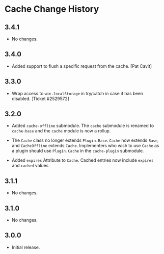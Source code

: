 Cache Change History
====================

3.4.1
-----

-   No changes.

3.4.0
-----

-   Added support to flush a specific request from the cache. \[Pat Cavit\]

3.3.0
-----

-   Wrap access to `win.localStorage` in try/catch in case it has been disabled. \[Ticket \#2529572\]

3.2.0
-----

-   Added `cache-offline` submodule. The `cache` submodule is renamed to `cache-base` and the `cache` module is now a rollup.

-   The `Cache` class no longer extends `Plugin.Base`. `Cache` now extends `Base`, and `CacheOffline` extends `Cache`. Implementers who wish to use `Cache` as a plugin should use `Plugin.Cache` in the `cache-plugin` submodule.

-   Added `expires` Attribute to `Cache`. Cached entries now include `expires` and `cached` values.

3.1.1
-----

-   No changes.

3.1.0
-----

-   No changes.

3.0.0
-----

-   Initial release.
